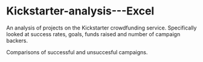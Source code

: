 # Kickstarter-analysis---Excel
An analysis of projects on the Kickstarter crowdfunding service.
Specifically looked at success rates, goals, funds raised and number of campaign backers.

Comparisons of successful and unsuccesful campaigns. 

